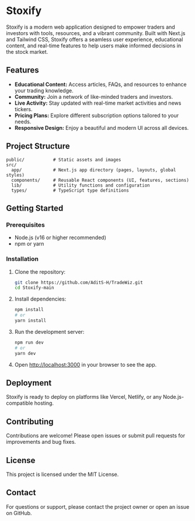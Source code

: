 # Stoxify

Stoxify is a modern web application designed to empower traders and investors with tools, resources, and a vibrant community. Built with Next.js and Tailwind CSS, Stoxify offers a seamless user experience, educational content, and real-time features to help users make informed decisions in the stock market.

## Features

- **Educational Content:** Access articles, FAQs, and resources to enhance your trading knowledge.
- **Community:** Join a network of like-minded traders and investors.
- **Live Activity:** Stay updated with real-time market activities and news tickers.
- **Pricing Plans:** Explore different subscription options tailored to your needs.
- **Responsive Design:** Enjoy a beautiful and modern UI across all devices.

## Project Structure

```
public/           # Static assets and images
src/
  app/            # Next.js app directory (pages, layouts, global styles)
  components/     # Reusable React components (UI, features, sections)
  lib/            # Utility functions and configuration
  types/          # TypeScript type definitions
```

## Getting Started

### Prerequisites
- Node.js (v16 or higher recommended)
- npm or yarn

### Installation

1. Clone the repository:
   ```sh
   git clone https://github.com/AditS-H/TradeWiz.git
   cd Stoxify-main
   ```
2. Install dependencies:
   ```sh
   npm install
   # or
   yarn install
   ```
3. Run the development server:
   ```sh
   npm run dev
   # or
   yarn dev
   ```
4. Open [http://localhost:3000](http://localhost:3000) in your browser to see the app.

## Deployment

Stoxify is ready to deploy on platforms like Vercel, Netlify, or any Node.js-compatible hosting.

## Contributing

Contributions are welcome! Please open issues or submit pull requests for improvements and bug fixes.

## License

This project is licensed under the MIT License.

## Contact

For questions or support, please contact the project owner or open an issue on GitHub.
